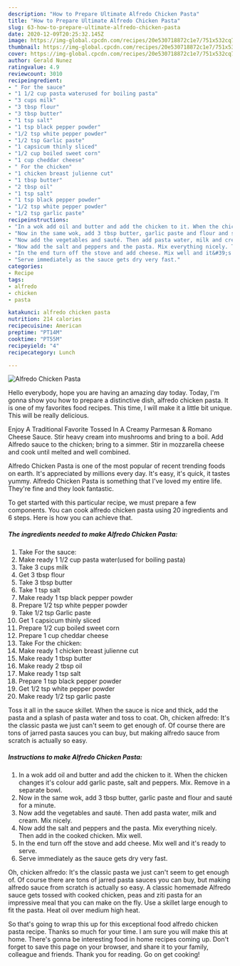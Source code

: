 ```yaml
---
description: "How to Prepare Ultimate Alfredo Chicken Pasta"
title: "How to Prepare Ultimate Alfredo Chicken Pasta"
slug: 63-how-to-prepare-ultimate-alfredo-chicken-pasta
date: 2020-12-09T20:25:32.145Z
image: https://img-global.cpcdn.com/recipes/20e530718872c1e7/751x532cq70/alfredo-chicken-pasta-recipe-main-photo.jpg
thumbnail: https://img-global.cpcdn.com/recipes/20e530718872c1e7/751x532cq70/alfredo-chicken-pasta-recipe-main-photo.jpg
cover: https://img-global.cpcdn.com/recipes/20e530718872c1e7/751x532cq70/alfredo-chicken-pasta-recipe-main-photo.jpg
author: Gerald Nunez
ratingvalue: 4.9
reviewcount: 3010
recipeingredient:
- " For the sauce"
- "1 1/2 cup pasta waterused for boiling pasta"
- "3 cups milk"
- "3 tbsp flour"
- "3 tbsp butter"
- "1 tsp salt"
- "1 tsp black pepper powder"
- "1/2 tsp white pepper powder"
- "1/2 tsp Garlic paste"
- "1 capsicum thinly sliced"
- "1/2 cup boiled sweet corn"
- "1 cup cheddar cheese"
- " For the chicken"
- "1 chicken breast julienne cut"
- "1 tbsp butter"
- "2 tbsp oil"
- "1 tsp salt"
- "1 tsp black pepper powder"
- "1/2 tsp white pepper powder"
- "1/2 tsp garlic paste"
recipeinstructions:
- "In a wok add oil and butter and add the chicken to it. When the chicken changes it&#39;s colour add garlic paste, salt and peppers. Mix. Remove in a separate bowl."
- "Now in the same wok, add 3 tbsp butter, garlic paste and flour and sauté for a minute."
- "Now add the vegetables and sauté. Then add pasta water, milk and cream. Mix nicely."
- "Now add the salt and peppers and the pasta. Mix everything nicely. Then add in the cooked chicken. Mix well."
- "In the end turn off the stove and add cheese. Mix well and it&#39;s ready to serve."
- "Serve immediately as the sauce gets dry very fast."
categories:
- Recipe
tags:
- alfredo
- chicken
- pasta

katakunci: alfredo chicken pasta 
nutrition: 214 calories
recipecuisine: American
preptime: "PT14M"
cooktime: "PT55M"
recipeyield: "4"
recipecategory: Lunch

---
```



![Alfredo Chicken Pasta](https://img-global.cpcdn.com/recipes/20e530718872c1e7/751x532cq70/alfredo-chicken-pasta-recipe-main-photo.jpg)

Hello everybody, hope you are having an amazing day today. Today, I'm gonna show you how to prepare a distinctive dish, alfredo chicken pasta. It is one of my favorites food recipes. This time, I will make it a little bit unique. This will be really delicious.

Enjoy A Traditional Favorite Tossed In A Creamy Parmesan &amp; Romano Cheese Sauce. Stir heavy cream into mushrooms and bring to a boil. Add Alfredo sauce to the chicken; bring to a simmer. Stir in mozzarella cheese and cook until melted and well combined.

Alfredo Chicken Pasta is one of the most popular of recent trending foods on earth. It's appreciated by millions every day. It's easy, it's quick, it tastes yummy. Alfredo Chicken Pasta is something that I've loved my entire life. They're fine and they look fantastic.


To get started with this particular recipe, we must prepare a few components. You can cook alfredo chicken pasta using 20 ingredients and 6 steps. Here is how you can achieve that.

<!--inarticleads1-->

##### The ingredients needed to make Alfredo Chicken Pasta:

1. Take  For the sauce:
1. Make ready 1 1/2 cup pasta water(used for boiling pasta)
1. Take 3 cups milk
1. Get 3 tbsp flour
1. Take 3 tbsp butter
1. Take 1 tsp salt
1. Make ready 1 tsp black pepper powder
1. Prepare 1/2 tsp white pepper powder
1. Take 1/2 tsp Garlic paste
1. Get 1 capsicum thinly sliced
1. Prepare 1/2 cup boiled sweet corn
1. Prepare 1 cup cheddar cheese
1. Take  For the chicken:
1. Make ready 1 chicken breast julienne cut
1. Make ready 1 tbsp butter
1. Make ready 2 tbsp oil
1. Make ready 1 tsp salt
1. Prepare 1 tsp black pepper powder
1. Get 1/2 tsp white pepper powder
1. Make ready 1/2 tsp garlic paste


Toss it all in the sauce skillet. When the sauce is nice and thick, add the pasta and a splash of pasta water and toss to coat. Oh, chicken alfredo: It&#39;s the classic pasta we just can&#39;t seem to get enough of. Of course there are tons of jarred pasta sauces you can buy, but making alfredo sauce from scratch is actually so easy. 

<!--inarticleads2-->

##### Instructions to make Alfredo Chicken Pasta:

1. In a wok add oil and butter and add the chicken to it. When the chicken changes it&#39;s colour add garlic paste, salt and peppers. Mix. Remove in a separate bowl.
1. Now in the same wok, add 3 tbsp butter, garlic paste and flour and sauté for a minute.
1. Now add the vegetables and sauté. Then add pasta water, milk and cream. Mix nicely.
1. Now add the salt and peppers and the pasta. Mix everything nicely. Then add in the cooked chicken. Mix well.
1. In the end turn off the stove and add cheese. Mix well and it&#39;s ready to serve.
1. Serve immediately as the sauce gets dry very fast.


Oh, chicken alfredo: It&#39;s the classic pasta we just can&#39;t seem to get enough of. Of course there are tons of jarred pasta sauces you can buy, but making alfredo sauce from scratch is actually so easy. A classic homemade Alfredo sauce gets tossed with cooked chicken, peas and ziti pasta for an impressive meal that you can make on the fly. Use a skillet large enough to fit the pasta. Heat oil over medium high heat. 

So that's going to wrap this up for this exceptional food alfredo chicken pasta recipe. Thanks so much for your time. I am sure you will make this at home. There's gonna be interesting food in home recipes coming up. Don't forget to save this page on your browser, and share it to your family, colleague and friends. Thank you for reading. Go on get cooking!
